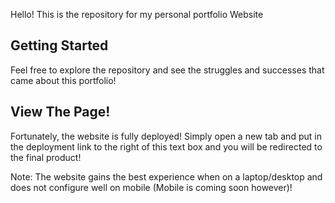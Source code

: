 Hello! This is the repository for my personal portfolio Website

## Getting Started
Feel free to explore the repository and see the struggles and successes that came about this portfolio!

## View The Page!

Fortunately, the website is fully deployed!
Simply open a new tab and put in the deployment link to the right of this text box
and you will be redirected to the final product!

Note: The website gains the best experience when on a laptop/desktop and does not
configure well on mobile (Mobile is coming soon however)!
